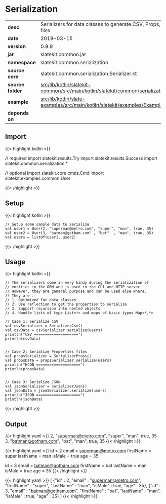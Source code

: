 
# Serialization

<table class="table table-striped table-bordered">
  <tbody>
    <tr>
      <td><strong>desc</strong></td>
      <td>Serializers for data classes to generate CSV, Props, HOCON, JSON files</td>
    </tr>
    <tr>
      <td><strong>date</strong></td>
      <td>2019-03-15</td>
    </tr>
    <tr>
      <td><strong>version</strong></td>
      <td>0.9.9</td>
    </tr>
    <tr>
      <td><strong>jar</strong></td>
      <td>slatekit.common.jar</td>
    </tr>
    <tr>
      <td><strong>namespace</strong></td>
      <td>slatekit.common.serialization</td>
    </tr>
    <tr>
      <td><strong>source core</strong></td>
      <td>slatekit.common.serialization.Serializer.kt</td>
    </tr>
    <tr>
      <td><strong>source folder</strong></td>
      <td><a href="https://github.com/code-helix/slatekit/tree/master/src/lib/kotlin/slatekit-common/src/main/kotlin/slatekit/common/serialization" class="url-ch">src/lib/kotlin/slatekit-common/src/main/kotlin/slatekit/common/serialization</a></td>
    </tr>
    <tr>
      <td><strong>example</strong></td>
      <td><a href="https://github.com/code-helix/slatekit/tree/master/src/lib/kotlin/slatekit-examples/src/main/kotlin/slatekit/examples/Example_Serialization.kt" class="url-ch">src/lib/kotlin/slate-examples/src/main/kotlin/slatekit/examples/Example_Serialization.kt</a></td>
    </tr>
    <tr>
      <td><strong>depends on</strong></td>
      <td></td>
    </tr>
  </tbody>
</table>



## Import
{{< highlight kotlin >}}


// required 
import slatekit.results.Try
import slatekit.results.Success
import slatekit.common.serialization.*


// optional 
import slatekit.core.cmds.Cmd
import slatekit.examples.common.User




{{< /highlight >}}

## Setup
{{< highlight kotlin >}}



    // Setup some sample data to serialize
    val user1 = User(2, "superman@metro.com", "super", "man", true, 35)
    val user2 = User(3, "batman@gotham.com" , "bat"  , "man", true, 35)
    val users = listOf(user1, user2)
    


{{< /highlight >}}

## Usage
{{< highlight kotlin >}}


    // The serializers come in very handy during the serialization of
    // entities in the ORM and is used in the CLI and HTTP server.
    // However, they are general purpose and can be used else where.
    // They are :
    // 1. Optimized for data classes
    // 2. Use reflection to get the properties to serialize
    // 3. Support recursion into nested objects
    // 4. Handle lists of type List<*> and maps of basic types Map<*,*>

    // Case 1: Serialize CSV
    val csvSerializer = SerializerCsv()
    val csvData = csvSerializer.serialize(users)
    println("CSV ====================")
    println(csvData)


    // Case 2: Serialize Properties files
    val propsSerializer = SerializerProps()
    val propsData = propsSerializer.serialize(users)
    println("HCON ====================")
    println(propsData)


    // Case 3: Serialize JSON
    val jsonSerializer = SerializerJson()
    val jsonData = jsonSerializer.serialize(users)
    println("JSON ====================")
    println(jsonData)

    

{{< /highlight >}}



## Output


{{< highlight yaml >}}
2, "superman@metro.com", "super", "man", true, 35
3, "batman@gotham.com", "bat", "man", true, 35
{{< /highlight >}}

{{< highlight yaml >}}
id = 2
email = superman@metro.com
firstName = super
lastName = man
isMale = true
age = 35


id = 3
email = batman@gotham.com
firstName = bat
lastName = man
isMale = true
age = 35
{{< /highlight >}}

{{< highlight yaml >}}
[
  {"id" : 2, "email" : "superman@metro.com", "firstName" : "super", "lastName" : "man", "isMale" : true, "age" : 35},
  {"id" : 3, "email" : "batman@gotham.com", "firstName" : "bat", "lastName" : "man", "isMale" : true, "age" : 35}
]
{{< /highlight >}}
